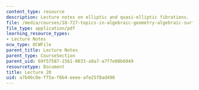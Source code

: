 ```yaml
---
content_type: resource
description: Lecture notes on elliptic and quasi-elliptic fibrations.
file: /media/courses/18-727-topics-in-algebraic-geometry-algebraic-surfaces-spring-2008/a7b46c8eff5af6b4eeeeafe25f8ad498_lect20.pdf
file_type: application/pdf
learning_resource_types:
- Lecture Notes
ocw_type: OCWFile
parent_title: Lecture Notes
parent_type: CourseSection
parent_uid: 69f57587-1561-0033-a9a7-a7f7e08b6049
resourcetype: Document
title: Lecture 20
uid: a7b46c8e-ff5a-f6b4-eeee-afe25f8ad498
---
```


